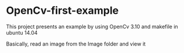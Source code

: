 # OpenCv-first-example

This project presents an example by using OpenCv 3.10 and makefile in ubuntu 14.04

Basically, read an image from the Image folder and view it
